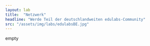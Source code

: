 ```yaml
---
layout: lab
title:  "Netzwerk"
headline: "Werde Teil der deutschlandweiten edulabs-Community"
src: "/assets/img/labs/edulabsBE.jpg"
---
```

empty